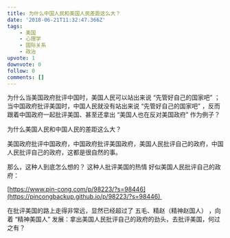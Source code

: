 ```yaml
---
title: 为什么中国人民和美国人民差距这么大？
date: '2018-06-21T11:32:47.366Z'
tags:
    - 美国
    - 心理学
    - 国际关系
    - 政治
upvote: 1
downvote: 0
follow: 0
comments: []
---
```


为什么当美国政府批评中国时，美国人民可以站出来说 “先管好自己的国家吧” ；当中国政府批评美国时，中国人民就没有站出来说 “先管好自己的国家吧” ，反而跟着中国政府一起批评美国、甚至还拿出 “美国人也在反对美国政府” 作为例子？

为什么美国人民和中国人民的差距这么大？

  

美国政府批评中国政府，中国政府批评美国政府，美国人民批评自己的政府，中国人民批评自己的政府，这都是很自然的事。

那么，这种人到底怎么想的？ 这种人批评美国的热情 好似美国人民批评自己的政府：

[https://www.pin-cong.com/p/98223/?s=98446](https://pincongbackup.github.io/p/98223/?s=98446) 

在批评美国的路上走得非常远，显然已经超过了 五毛、精赵（精神赵国人） ，向着 “精神美国人” 发展：拿出美国人民批评自己的政府的劲头，去批评美国，何过之有？
